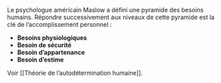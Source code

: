 Le psychologue américain Maslow a défini une pyramide des besoins humains. Répondre successivement aux niveaux de cette pyramide est la clé de l’accomplissement personnel :

- **Besoins physiologiques**
- **Besoin de sécurité**
- **Besoin d’appartenance**
- **Besoin d’estime**

Voir [[Théorie de l’autodétermination humaine]].